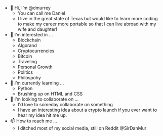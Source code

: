 - 👋 Hi, I’m @dmurrey
  - You can call me Daniel
  - I live in the great state of Texas but would like to learn more coding to make my career more portable so that I can live abroad with my wife and daughter!
- 👀 I’m interested in ...
  - Blockchain
  - Algorand
  - Cryptocurrencies
  - Bitcoin
  - Traveling
  - Personal Growth
  - Politics
  - Philospohy
- 🌱 I’m currently learning ...
  - Python
  - Brushing up on HTML and CSS
- 💞️ I’m looking to collaborate on ...
  - I'd love to someday collaborate on something
  - I have an interesting idea about a crypto launch if you ever want to hear my idea hit me up.
- 📫 How to reach me ...
  - I ditched most of my social media, still on Reddit @SirDanMur

<!---
dmurrey/dmurrey is a ✨ special ✨ repository because its `README.md` (this file) appears on your GitHub profile.
You can click the Preview link to take a look at your changes.
--->
